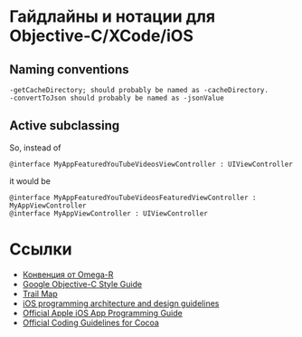 Гайдлайны и нотации для Objective-C/XCode/iOS
=============================================

Naming conventions
------------------

```
-getCacheDirectory; should probably be named as -cacheDirectory.
-convertToJson should probably be named as -jsonValue
```

Active subclassing
------------------

So, instead of

```
@interface MyAppFeaturedYouTubeVideosViewController : UIViewController
```

it would be

```
@interface MyAppFeaturedYouTubeVideosFeaturedViewController : MyAppViewController
@interface MyAppViewController : UIViewController
```

Ссылки
======

* [Конвенция от Omega-R](https://docs.google.com/document/d/1Wjvv9xFwaYYvXMgzFtNOETbXYHGU8LVw5IztRuR7P6s/edit?usp=sharing)
* [Google Objective-C Style Guide](http://google-styleguide.googlecode.com/svn/trunk/objcguide.xml) 
* [Trail Map](https://learn.thoughtbot.com/ios)
* [iOS programming architecture and design
  guidelines](http://blog.mugunthkumar.com/articles/ios-programming-architecture-and-design-guidelines/?utm_source=feedburner&utm_medium=feed&utm_campaign=Feed%3A+MugunthKumar+%28Mugunth+Kumar%27s+Blog%29)
* [Official Apple iOS App Programming
  Guide](http://developer.apple.com/library/ios/#documentation/iphone/conceptual/iphoneosprogrammingguide/Introduction/Introduction.html#//apple_ref/doc/uid/TP40007072-CH1-SW1)
* [Official Coding Guidelines for Cocoa](https://developer.apple.com/library/mac/#documentation/Cocoa/Conceptual/CodingGuidelines/CodingGuidelines.html)

